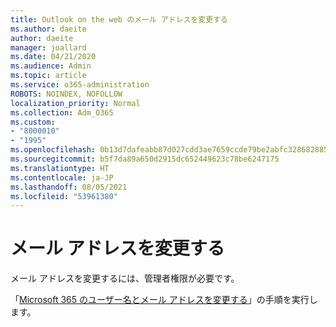 ```yaml
---
title: Outlook on the web のメール アドレスを変更する
ms.author: daeite
author: daeite
manager: joallard
ms.date: 04/21/2020
ms.audience: Admin
ms.topic: article
ms.service: o365-administration
ROBOTS: NOINDEX, NOFOLLOW
localization_priority: Normal
ms.collection: Adm_O365
ms.custom:
- "8000010"
- "1995"
ms.openlocfilehash: 0b13d7dafeabb87d027cdd3ae7659ccde79be2abfc328682885bfb0f95c1b442
ms.sourcegitcommit: b5f7da89a650d2915dc652449623c78be6247175
ms.translationtype: HT
ms.contentlocale: ja-JP
ms.lasthandoff: 08/05/2021
ms.locfileid: "53961380"
---
```

# <a name="change-your-email-address"></a>メール アドレスを変更する 

メール アドレスを変更するには、管理者権限が必要です。
  
「[Microsoft 365 のユーザー名とメール アドレスを変更する](https://docs.microsoft.com/microsoft-365/admin/add-users/change-a-user-name-and-email-address)」の手順を実行します。